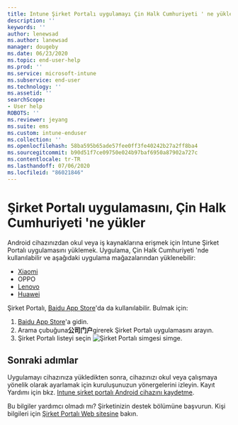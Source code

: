 ```yaml
---
title: Intune Şirket Portalı uygulamayı Çin Halk Cumhuriyeti ' ne yüklensin | Microsoft Docs
description: ''
keywords: ''
author: lenewsad
ms.author: lanewsad
manager: dougeby
ms.date: 06/23/2020
ms.topic: end-user-help
ms.prod: ''
ms.service: microsoft-intune
ms.subservice: end-user
ms.technology: ''
ms.assetid: ''
searchScope:
- User help
ROBOTS: ''
ms.reviewer: jeyang
ms.suite: ems
ms.custom: intune-enduser
ms.collection: ''
ms.openlocfilehash: 58ba595b65ade57fee0ff3fe40242b27a2ff8ba4
ms.sourcegitcommit: b90d51f7ce09750e024b97baf6950a87902a727c
ms.contentlocale: tr-TR
ms.lasthandoff: 07/06/2020
ms.locfileid: "86021846"
---
```

# <a name="install-company-portal-app-in-peoples-republic-of-china"></a>Şirket Portalı uygulamasını, Çin Halk Cumhuriyeti 'ne yükler

Android cihazınızdan okul veya iş kaynaklarına erişmek için Intune Şirket Portalı uygulamasını yüklemek. Uygulama, Çin Halk Cumhuriyeti 'nde kullanılabilir ve aşağıdaki uygulama mağazalarından yüklenebilir: 


* [Xiaomi](https://go.microsoft.com/fwlink/?linkid=836947) 
* OPPO
* [Lenovo](https://go.microsoft.com/fwlink/?linkid=2125082)
* [Huawei](https://go.microsoft.com/fwlink/?linkid=836948)

Şirket Portalı, [Baidu App Store](https://go.microsoft.com/fwlink/?linkid=2133565)'da da kullanılabilir. Bulmak için:  
 
   1. [Baidu App Store](https://go.microsoft.com/fwlink/?linkid=2133565)'a gidin.  
   2. Arama çubuğuna**公司门户**girerek Şirket Portalı uygulamasını arayın.  
   3. Şirket Portalı listeyi seçin ![Şirket Portalı simgesi](./media/company-portal-logo-small-2006.png) simge.  


## <a name="next-steps"></a>Sonraki adımlar  
Uygulamayı cihazınıza yükledikten sonra, cihazınızı okul veya çalışmaya yönelik olarak ayarlamak için kuruluşunuzun yönergelerini izleyin. Kayıt Yardımı için bkz. [Intune şirket portalı Android cihazını kaydetme](enroll-device-android-company-portal.md). 


Bu bilgiler yardımcı olmadı mı? Şirketinizin destek bölümüne başvurun. Kişi bilgileri için [Şirket Portalı Web sitesine](https://go.microsoft.com/fwlink/?linkid=2010980) bakın.
